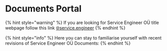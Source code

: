 # Documents Portal

{% hint style="warning" %}
If you are looking for Service Engineer OÜ title webpage follow this link [🌐service.engineer](https://service.engineer)
{% endhint %}

{% hint style="info" %}
Here you can stay to familiarise yourself with recent revisions of Service Engineer OÜ Documents:
{% endhint %}



